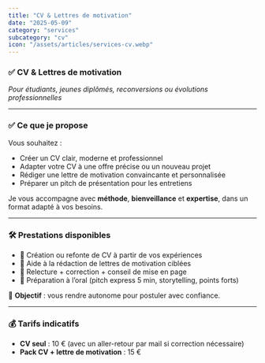 ```yaml
---
title: "CV & Lettres de motivation"
date: "2025-05-09"
category: "services"
subcategory: "cv"
icon: "/assets/articles/services-cv.webp"
---
```


### ✅ CV & Lettres de motivation  
*Pour étudiants, jeunes diplômés, reconversions ou évolutions professionnelles*

---

### ✅ Ce que je propose  
Vous souhaitez :  
- Créer un CV clair, moderne et professionnel  
- Adapter votre CV à une offre précise ou un nouveau projet  
- Rédiger une lettre de motivation convaincante et personnalisée  
- Préparer un pitch de présentation pour les entretiens  

Je vous accompagne avec **méthode**, **bienveillance** et **expertise**, dans un format adapté à vos besoins.

---

### 🛠️ Prestations disponibles  
- 🔹 Création ou refonte de CV à partir de vos expériences  
- 🔹 Aide à la rédaction de lettres de motivation ciblées  
- 🔹 Relecture + correction + conseil de mise en page  
- 🔹 Préparation à l’oral (pitch express 5 min, storytelling, points forts)  

🎯 **Objectif** : vous rendre autonome pour postuler avec confiance.

---

### 💰 Tarifs indicatifs  
- **CV seul** : 10 € (avec un aller-retour par mail si correction nécessaire)  
- **Pack CV + lettre de motivation** : 15 €
